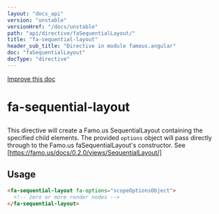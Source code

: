 ```yaml
---
layout: "docs_api"
version: "unstable"
versionHref: "/docs/unstable"
path: "api/directive/faSequentialLayout/"
title: "fa-sequential-layout"
header_sub_title: "Directive in module famous.angular"
doc: "faSequentialLayout"
docType: "directive"
---
```


<div class="improve-docs">
  <a href='https://github.com/Famous/famous-angular/edit/master/src/scripts/directives/fa-sequential-layout.js#L1'>
    Improve this doc
  </a>
</div>




<h1 class="api-title">

  fa-sequential-layout



</h1>





This directive will create a Famo.us SequentialLayout containing the 
specified child elements. The provided `options` object
will pass directly through to the Famo.us faSequentialLayout's
constructor.  See [https://famo.us/docs/0.2.0/views/SequentialLayout/]








  
<h2 id="usage">Usage</h2>
  
```html
<fa-sequential-layout fa-options="scopeOptionsObject">
  <!-- zero or more render nodes -->
</fa-sequential-layout>
```
  
  

  





